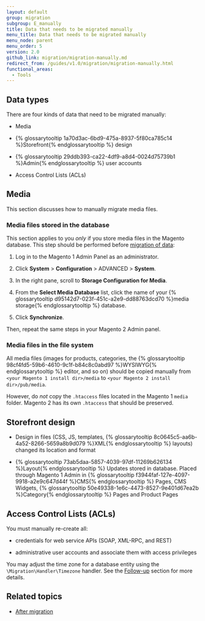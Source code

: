 ```yaml
---
layout: default
group: migration
subgroup: E_manually
title: Data that needs to be migrated manually
menu_title: Data that needs to be migrated manually
menu_node: parent
menu_order: 5
version: 2.0
github_link: migration/migration-manually.md
redirect_from: /guides/v1.0/migration/migration-manually.html
functional_areas:
  - Tools
---
```


## Data types

There are four kinds of data that need to be migrated manually:

*	Media

*	{% glossarytooltip 1a70d3ac-6bd9-475a-8937-5f80ca785c14 %}Storefront{% endglossarytooltip %} design

*	{% glossarytooltip 29ddb393-ca22-4df9-a8d4-0024d75739b1 %}Admin{% endglossarytooltip %} user accounts

*	Access Control Lists (ACLs)

## Media

This section discusses how to manually migrate media files.

### Media files stored in the database

This section applies to you *only* if you store media files in the Magento database. This step should be performed before <a href="{{page.baseurl}}/migration/migration-migrate-data.html">migration of data</a>:

1.	Log in to the Magento 1 Admin Panel as an administrator.

2.	Click **System** > **Configuration** > ADVANCED > **System**.

3.	In the right pane, scroll to **Storage Configuration for Media**.

4.	From the **Select Media Database** list, click the name of your {% glossarytooltip d95142d7-023f-451c-a2e9-dd88763dcd70 %}media storage{% endglossarytooltip %} database.

5.	Click **Synchronize**.

Then, repeat the same steps in your Magento 2 Admin panel.

### Media files in the file system

All media files (images for products, categories, the {% glossarytooltip 98cf4fd5-59b6-4610-9c1f-b84c8c0abd97 %}WYSIWYG{% endglossarytooltip %} editor, and so on) should be copied manually from `<your Magento 1 install dir>/media` to `<your Magento 2 install dir>/pub/media`.

However, do *not* copy the `.htaccess` files located in the Magento 1 `media` folder. Magento 2 has its own `.htaccess` that should be preserved.

## Storefront design

* Design in files (CSS, JS, templates, {% glossarytooltip 8c0645c5-aa6b-4a52-8266-5659a8b9d079 %}XML{% endglossarytooltip %} layouts) changed its location and format

* {% glossarytooltip 73ab5daa-5857-4039-97df-11269b626134 %}Layout{% endglossarytooltip %} Updates stored in database. Placed through Magento 1 Admin in {% glossarytooltip f3944faf-127e-4097-9918-a2e9c647d44f %}CMS{% endglossarytooltip %} Pages, CMS Widgets, {% glossarytooltip 50e49338-1e6c-4473-8527-9e401d67ea2b %}Category{% endglossarytooltip %} Pages and Product Pages

## Access Control Lists (ACLs)

You must manually re-create all:

*	credentials for web service APIs (SOAP, XML-RPC, and REST)

*	administrative user accounts and associate them with access privileges

<div class="bs-callout bs-callout-info" id="info">
    <p>
        You may adjust the time zone for a database entity using the <code>\Migration\Handler\Timezone</code> handler. See the <a href="{{page.baseurl}}/migration/migration-migrate-follow-up.html">Follow-up</a> section for more details.
    </p>
</div>

## Related topics

* <a href="{{page.baseurl}}/migration/migration-migrate-after.html">After migration</a>
